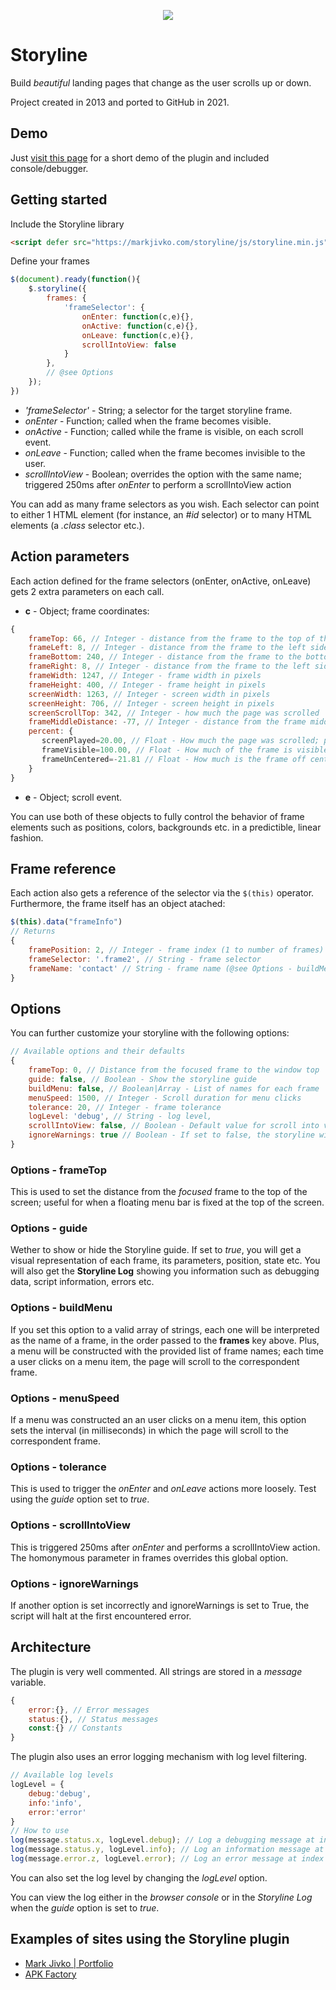 <p align="center">
    <a href="https://markjivko.com/storyline/">
        <img src="https://repository-images.githubusercontent.com/387865658/8abb374b-b1b6-40f3-9358-73c77143fef3"/>
    </a>
</p>

Storyline
=========

Build *beautiful* landing pages that change as the user scrolls up or down.

Project created in 2013 and ported to GitHub in 2021.

Demo
----
Just [visit this page](https://markjivko.com/storyline) for a short demo of the plugin and included console/debugger.

Getting started
---------------
Include the Storyline library
```HTML
<script defer src="https://markjivko.com/storyline/js/storyline.min.js"></script>
```

Define your frames
```JavaScript
$(document).ready(function(){
    $.storyline({
        frames: {
            'frameSelector': {
                onEnter: function(c,e){},
                onActive: function(c,e){},
                onLeave: function(c,e){},
                scrollIntoView: false
            }
        },
        // @see Options
    });
})
```

*  *'frameSelector'* - String; a selector for the target storyline frame.
*  *onEnter* - Function; called when the frame becomes visible.
*  *onActive* - Function; called while the frame is visible, on each scroll event.
*  *onLeave* - Function; called when the frame becomes invisible to the user.
*  *scrollIntoView* - Boolean; overrides the option with the same name; triggered 250ms after *onEnter* to perform a scrollIntoView action

You can add as many frame selectors as you wish. Each selector can point to 
either 1 HTML element (for instance, an *#id* selector) or to many HTML elements
(a *.class* selector etc.).

Action parameters
-----------------
Each action defined for the frame selectors (onEnter, onActive, onLeave) gets 
2 extra parameters on each call.

*  __c__ - Object; frame coordinates:

```JavaScript
{
    frameTop: 66, // Integer - distance from the frame to the top of the page (@see Options - frameTop)
    frameLeft: 8, // Integer - distance from the frame to the left side of the page
    frameBottom: 240, // Integer - distance from the frame to the bottom of the page
    frameRight: 8, // Integer - distance from the frame to the left side of the page
    frameWidth: 1247, // Integer - frame width in pixels
    frameHeight: 400, // Integer - frame height in pixels
    screenWidth: 1263, // Integer - screen width in pixels
    screenHeight: 706, // Integer - screen height in pixels
    screenScrollTop: 342, // Integer - how much the page was scrolled
    frameMiddleDistance: -77, // Integer - distance from the frame middle to the center of the screen
    percent: {
       screenPlayed=20.00, // Float - How much the page was scrolled; percent
       frameVisible=100.00, // Float - How much of the frame is visible; percent
       frameUnCentered=-21.81 // Float - How much is the frame off center; percent, -100 to +100
    }
}
```
* __e__ - Object; scroll event.

You can use both of these objects to fully control the behavior of frame elements such as positions, 
colors, backgrounds etc. in a predictible, linear fashion.

Frame reference
---------------
Each action also gets a reference of the selector via the ```$(this)``` operator.
Furthermore, the frame itself has an object atached:
```JavaScript
$(this).data("frameInfo")
// Returns
{
    framePosition: 2, // Integer - frame index (1 to number of frames)
    frameSelector: '.frame2', // String - frame selector
    frameName: 'contact' // String - frame name (@see Options - buildMenu)
}
```

Options
-------
You can further customize your storyline with the following options:
```JavaScript
// Available options and their defaults
{
    frameTop: 0, // Distance from the focused frame to the window top
    guide: false, // Boolean - Show the storyline guide 
    buildMenu: false, // Boolean|Array - List of names for each frame
    menuSpeed: 1500, // Integer - Scroll duration for menu clicks
    tolerance: 20, // Integer - frame tolerance
    logLevel: 'debug', // String - log level,
    scrollIntoView: false, // Boolean - Default value for scroll into view
    ignoreWarnings: true // Boolean - If set to false, the storyline will fail on each error
}
```

### Options - frameTop
This is used to set the distance from the *focused* frame to the top of the screen; useful for when a floating 
menu bar is fixed at the top of the screen.

### Options - guide
Wether to show or hide the Storyline guide.
If set to *true*, you will get a visual representation of each frame, its parameters, position, state etc.
You will also get the __Storyline Log__ showing you information such as debugging data, script information, errors etc.

### Options - buildMenu
If you set this option to a valid array of strings, each one will be interpreted as the name of a frame, in the order 
passed to the __frames__ key above. Plus, a menu will be constructed with the provided list of frame names; each time a 
user clicks on a menu item, the page will scroll to the correspondent frame.

### Options - menuSpeed
If a menu was constructed an an user clicks on a menu item, this option sets the interval (in milliseconds) in which the 
page will scroll to the correspondent frame.

### Options - tolerance
This is used to trigger the *onEnter* and *onLeave* actions more loosely. Test using the *guide* option set to *true*.

### Options - scrollIntoView
This is triggered 250ms after *onEnter* and performs a scrollIntoView action. The homonymous parameter in frames overrides this global option.

### Options - ignoreWarnings
If another option is set incorrectly and ignoreWarnings is set to True, the script will halt at the first encountered 
error.

Architecture
------------
The plugin is very well commented.
All strings are stored in a *message* variable.
```JavaScript
{
    error:{}, // Error messages
    status:{}, // Status messages
    const:{} // Constants
}
```

The plugin also uses an error logging mechanism with log level filtering.
```JavaScript
// Available log levels
logLevel = {
    debug:'debug',
    info:'info',
    error:'error'
}
// How to use
log(message.status.x, logLevel.debug); // Log a debugging message at index "x"
log(message.status.y, logLevel.info); // Log an information message at index "y"
log(message.error.z, logLevel.error); // Log an error message at index "z"
```
You can also set the log level by changing the *logLevel* option.

You can view the log either in the *browser console* or in the *Storyline Log* when the *guide* option 
is set to *true*.

Examples of sites using the Storyline plugin
--------------------------------------------
* [Mark Jivko | Portfolio](https://markjivko.com)
* [APK Factory](https://markjivko.com/apk-factory/)

